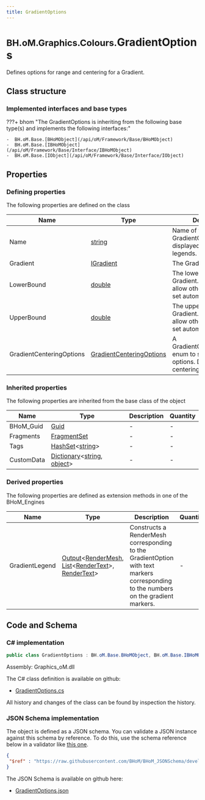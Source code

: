 ```yaml
---
title: GradientOptions
---
```


# <small>BH.oM.Graphics.Colours.</small>**GradientOptions**

Defines options for range and centering for a Gradient.

## Class structure

### Implemented interfaces and base types

???+ bhom "The GradientOptions is inheriting from the following base type(s) and implements the following interfaces:"

    -  BH.oM.Base.[BHoMObject](/api/oM/Framework/Base/BHoMObject)
    -  BH.oM.Base.[IBHoMObject](/api/oM/Framework/Base/Interface/IBHoMObject)
    -  BH.oM.Base.[IObject](/api/oM/Framework/Base/Interface/IObject)


## Properties



### Defining properties

The following properties are defined on the class

| Name             | Type             | Description      | Quantity         |
|------------------|------------------|------------------|------------------|
| Name | [string](https://learn.microsoft.com/en-us/dotnet/api/System.String?view=netstandard-2.0) | Name of the GradientOption. Will be displayed for Gradient legends. | - |
| Gradient | [IGradient](/api/oM/Graphics/Graphics/Colours/IGradient) | The Gradient to colour by. | - |
| LowerBound | [double](https://learn.microsoft.com/en-us/dotnet/api/System.Double?view=netstandard-2.0) | The lower bound of the Gradient. Leave empty to allow other methods to set automatically. | - |
| UpperBound | [double](https://learn.microsoft.com/en-us/dotnet/api/System.Double?view=netstandard-2.0) | The upper bound of the Gradient. Leave empty to allow other methods to set automatically. | - |
| GradientCenteringOptions | [GradientCenteringOptions](/api/oM/Graphics/Graphics/Enums/GradientCenteringOptions) | A GradientCenteringOptions enum to set centering options. Defaults to no centering. | - |


### Inherited properties
The following properties are inherited from the base class of the object

| Name             | Type             | Description      | Quantity         |
|------------------|------------------|------------------|------------------|
| BHoM_Guid | [Guid](https://learn.microsoft.com/en-us/dotnet/api/System.Guid?view=netstandard-2.0) | - | - |
| Fragments | [FragmentSet](/api/oM/Framework/Base/FragmentSet) | - | - |
| Tags | [HashSet](https://learn.microsoft.com/en-us/dotnet/api/System.Collections.Generic.HashSet-1?view=netstandard-2.0)&lt;[string](https://learn.microsoft.com/en-us/dotnet/api/System.String?view=netstandard-2.0)&gt; | - | - |
| CustomData | [Dictionary](https://learn.microsoft.com/en-us/dotnet/api/System.Collections.Generic.Dictionary-2?view=netstandard-2.0)&lt;[string](https://learn.microsoft.com/en-us/dotnet/api/System.String?view=netstandard-2.0), [object](https://learn.microsoft.com/en-us/dotnet/api/System.Object?view=netstandard-2.0)&gt; | - | - |


### Derived properties

The following properties are defined as extension methods in one of the BHoM_Engines

| Name             | Type             | Description      | Quantity         | Engine           |
|------------------|------------------|------------------|------------------|------------------|
| GradientLegend | [Output](/api/oM/Framework/Base/Output)&lt;[RenderMesh](/api/oM/Graphics/Graphics/Render/RenderMesh), [List](https://learn.microsoft.com/en-us/dotnet/api/System.Collections.Generic.List-1?view=netstandard-2.0)&lt;[RenderText](/api/oM/Graphics/Graphics/Render/RenderText)&gt;, [RenderText](/api/oM/Graphics/Graphics/Render/RenderText)&gt; | Constructs a RenderMesh corresponding to the GradientOption with text markers corresponding to the numbers on the gradient markers. | - | Graphics_Engine |


## Code and Schema

### C# implementation

``` C# title="C#"
public class GradientOptions : BH.oM.Base.BHoMObject, BH.oM.Base.IBHoMObject, BH.oM.Base.IObject
```

Assembly: Graphics_oM.dll

The C# class definition is available on github:

- [GradientOptions.cs](https://github.com/BHoM/BHoM/blob/develop/Graphics_oM/Colours\GradientOptions.cs)

All history and changes of the class can be found by inspection the history.
### JSON Schema implementation

The object is defined as a JSON schema. You can validate a JSON instance against this schema by reference. To do this, use the schema reference below in a validator like [this one](https://www.jsonschemavalidator.net/).

``` json title="JSON Schema"
{
 "$ref" : "https://raw.githubusercontent.com/BHoM/BHoM_JSONSchema/develop/Graphics_oM/Colours/GradientOptions.json"
}
```

The JSON Schema is available on github here:

- [GradientOptions.json](https://github.com/BHoM/BHoM_JSONSchema/blob/develop/Graphics_oM/Colours/GradientOptions.json)
